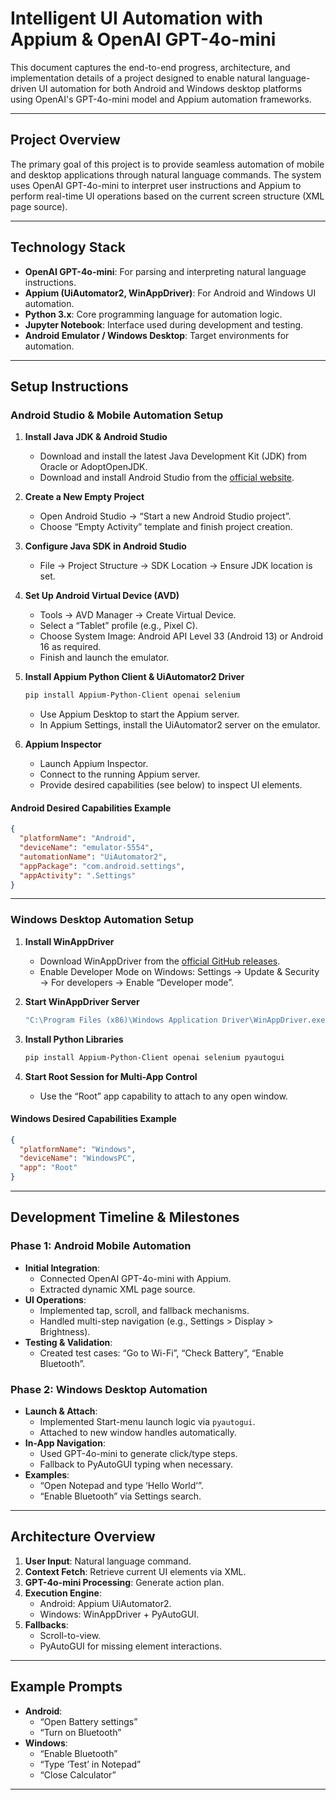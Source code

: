 # Intelligent UI Automation with Appium & OpenAI GPT-4o-mini

This document captures the end-to-end progress, architecture, and implementation details of a project designed to enable natural language-driven UI automation for both Android and Windows desktop platforms using OpenAI's GPT-4o-mini model and Appium automation frameworks.

---

## Project Overview

The primary goal of this project is to provide seamless automation of mobile and desktop applications through natural language commands. The system uses OpenAI GPT-4o-mini to interpret user instructions and Appium to perform real-time UI operations based on the current screen structure (XML page source).

---

## Technology Stack

- **OpenAI GPT-4o-mini**: For parsing and interpreting natural language instructions.
- **Appium (UiAutomator2, WinAppDriver)**: For Android and Windows UI automation.
- **Python 3.x**: Core programming language for automation logic.
- **Jupyter Notebook**: Interface used during development and testing.
- **Android Emulator / Windows Desktop**: Target environments for automation.

---

## Setup Instructions

### Android Studio & Mobile Automation Setup

1. **Install Java JDK & Android Studio**
   - Download and install the latest Java Development Kit (JDK) from Oracle or AdoptOpenJDK.
   - Download and install Android Studio from the [official website](https://developer.android.com/studio).

2. **Create a New Empty Project**
   - Open Android Studio → “Start a new Android Studio project”.
   - Choose “Empty Activity” template and finish project creation.

3. **Configure Java SDK in Android Studio**
   - File → Project Structure → SDK Location → Ensure JDK location is set.

4. **Set Up Android Virtual Device (AVD)**
   - Tools → AVD Manager → Create Virtual Device.
   - Select a “Tablet” profile (e.g., Pixel C).
   - Choose System Image: Android API Level 33 (Android 13) or Android 16 as required.
   - Finish and launch the emulator.

5. **Install Appium Python Client & UiAutomator2 Driver**
   ```bash
   pip install Appium-Python-Client openai selenium
   ```
   - Use Appium Desktop to start the Appium server.
   - In Appium Settings, install the UiAutomator2 server on the emulator.

6. **Appium Inspector**
   - Launch Appium Inspector.
   - Connect to the running Appium server.
   - Provide desired capabilities (see below) to inspect UI elements.

#### Android Desired Capabilities Example
```json
{
  "platformName": "Android",
  "deviceName": "emulator-5554",
  "automationName": "UiAutomator2",
  "appPackage": "com.android.settings",
  "appActivity": ".Settings"
}
```

---

### Windows Desktop Automation Setup

1. **Install WinAppDriver**
   - Download WinAppDriver from the [official GitHub releases](https://github.com/microsoft/WinAppDriver/releases).
   - Enable Developer Mode on Windows: Settings → Update & Security → For developers → Enable “Developer mode”.

2. **Start WinAppDriver Server**
   ```bash
   "C:\Program Files (x86)\Windows Application Driver\WinAppDriver.exe"
   ```

3. **Install Python Libraries**
   ```bash
   pip install Appium-Python-Client openai selenium pyautogui
   ```

4. **Start Root Session for Multi-App Control**
   - Use the “Root” app capability to attach to any open window.

#### Windows Desired Capabilities Example
```json
{
  "platformName": "Windows",
  "deviceName": "WindowsPC",
  "app": "Root"
}
```

---

## Development Timeline & Milestones

### Phase 1: Android Mobile Automation

- **Initial Integration**:
  - Connected OpenAI GPT-4o-mini with Appium.
  - Extracted dynamic XML page source.
- **UI Operations**:
  - Implemented tap, scroll, and fallback mechanisms.
  - Handled multi-step navigation (e.g., Settings > Display > Brightness).
- **Testing & Validation**:
  - Created test cases: “Go to Wi-Fi”, “Check Battery”, “Enable Bluetooth”.

### Phase 2: Windows Desktop Automation

- **Launch & Attach**:
  - Implemented Start-menu launch logic via `pyautogui`.
  - Attached to new window handles automatically.
- **In-App Navigation**:
  - Used GPT-4o-mini to generate click/type steps.
  - Fallback to PyAutoGUI typing when necessary.
- **Examples**:
  - “Open Notepad and type ‘Hello World’”.
  - “Enable Bluetooth” via Settings search.

---

## Architecture Overview

1. **User Input**: Natural language command.
2. **Context Fetch**: Retrieve current UI elements via XML.
3. **GPT-4o-mini Processing**: Generate action plan.
4. **Execution Engine**:
   - Android: Appium UiAutomator2.
   - Windows: WinAppDriver + PyAutoGUI.
5. **Fallbacks**:
   - Scroll-to-view.
   - PyAutoGUI for missing element interactions.

---

## Example Prompts

- **Android**:
  - “Open Battery settings”
  - “Turn on Bluetooth”
- **Windows**:
  - “Enable Bluetooth”
  - “Type ‘Test’ in Notepad”
  - “Close Calculator”

---
